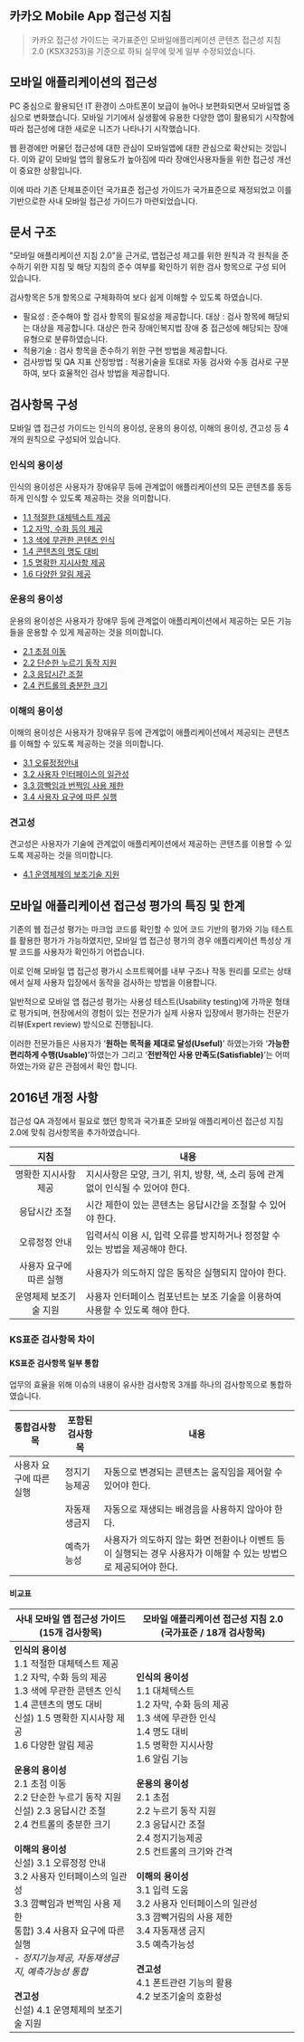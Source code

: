 ## 카카오 Mobile App 접근성 지침
> 카카오 접근성 가이드는 국가표준인 모바일애플리케이션 콘텐츠 접근성 지침 2.0 (KSX3253)을 기준으로 하되 실무에 맞게 일부 수정되었습니다.

## 모바일 애플리케이션의 접근성
PC 중심으로 활용되던 IT 환경이 스마트폰이 보급이 늘어나 보편화되면서 모바일앱 중심으로 변화했습니다. 모바일 기기에서 실생활에 유용한 다양한 앱이 활용되기 시작함에 따라 접근성에 대한 새로운 니즈가 나타나기 시작했습니다.

웹 환경에만 머물던 접근성에 대한 관심이 모바일앱에 대한 관심으로 확산되는 것입니다. 이와 같이 모바일 앱의 활용도가 높아짐에 따라 장애인사용자들을 위한 접근성 개선이 중요한 상황입니다.

이에 따라 기존 단체표준이던 국가표준 접근성 가이드가 국가표준으로 재정되었고 이를 기반으로한 사내 모바일 접근성 가이드가 마련되었습니다.


## 문서 구조

"모바일 애플리케이션 지침 2.0"을 근거로, 앱접근성 제고를 위한 원칙과 각 원칙을 준수하기 위한 지침 및 해당 지침의 준수 여부를 확인하기 위한 검사 항목으로 구성 되어 있습니다.

검사항목은 5개 항목으로 구체화하여 보다 쉽게 이해할 수 있도록 하였습니다.

* 필요성 : 준수해야 할 검사 항목의 필요성을 제공합니다.
대상 : 검사 항목에 해당되는 대상을 제공합니다. 대상은 한국 장애인복지법 장애 중 접근성에 해당되는 장애유형으로 분류하였습니다.
* 적용기술 : 검사 항목을 준수하기 위한 구현 방법을 제공합니다.
* 검사방법 및 QA 지표 산정방법 : 적용기술을 토대로 자동 검사와 수동 검사로 구분하여, 보다 효율적인 검사 방법을 제공합니다.


## 검사항목 구성
모바일 앱 접근성 가이드는 인식의 용이성, 운용의 용이성, 이해의 용이성, 견고성 등 4개의 원칙으로 구성되어 있습니다.

### 인식의 용이성
인식의 용이성은 사용자가 장애유무 등에 관계없이 애플리케이션의 모든 콘텐츠를 동등하게 인식할 수 있도록 제공하는 것을 의미합니다.

* [1.1 적절한 대체텍스트 제공](https://github.com/daum-a11y/app-a11y-guide/wiki/Mobile-App-%EA%B2%80%EC%82%AC%ED%95%AD%EB%AA%A9-1.1-%EC%A0%81%EC%A0%88%ED%95%9C-%EB%8C%80%EC%B2%B4%ED%85%8D%EC%8A%A4%ED%8A%B8-%EC%A0%9C%EA%B3%B5)
* [1.2 자막, 수화 등의 제공](https://github.com/daum-a11y/app-a11y-guide/wiki/Mobile-App-%EA%B2%80%EC%82%AC%ED%95%AD%EB%AA%A9-1.2-%EC%9E%90%EB%A7%89,-%EC%88%98%ED%99%94-%EB%93%B1%EC%9D%98-%EC%A0%9C%EA%B3%B5)
* [1.3 색에 무관한 콘텐츠 인식](https://github.com/daum-a11y/app-a11y-guide/wiki/Mobile-App-%EA%B2%80%EC%82%AC%ED%95%AD%EB%AA%A9-1.3-%EC%83%89%EC%97%90-%EB%AC%B4%EA%B4%80%ED%95%9C-%EC%BD%98%ED%85%90%EC%B8%A0-%EC%9D%B8%EC%8B%9D)
* [1.4 콘텐츠의 명도 대비](https://github.com/daum-a11y/app-a11y-guide/wiki/Mobile-App-%EA%B2%80%EC%82%AC%ED%95%AD%EB%AA%A9-1.4-%EC%BD%98%ED%85%90%EC%B8%A0%EC%9D%98-%EB%AA%85%EB%8F%84-%EB%8C%80%EB%B9%84)
* [1.5 명확한 지시사항 제공](https://github.com/daum-a11y/app-a11y-guide/wiki/Mobile-App-%EA%B2%80%EC%82%AC%ED%95%AD%EB%AA%A9-1.5-%EB%AA%85%ED%99%95%ED%95%9C-%EC%A7%80%EC%8B%9C%EC%82%AC%ED%95%AD-%EC%A0%9C%EA%B3%B5)
* [1.6 다양한 알림 제공](https://github.com/daum-a11y/app-a11y-guide/wiki/Mobile-App-%EA%B2%80%EC%82%AC%ED%95%AD%EB%AA%A9-1.6-%EB%8B%A4%EC%96%91%ED%95%9C-%EC%95%8C%EB%A6%BC-%EC%A0%9C%EA%B3%B5)

### 운용의 용이성
운용의 용이성은 사용자가 장애무 등에 관계없이 애플리케이션에서 제공하는 모든 기능들을 운용할 수 있게 제공하는 것을 의미합니다.

* [2.1 초점 이동](https://github.com/daum-a11y/app-a11y-guide/wiki/Mobile-App-%EA%B2%80%EC%82%AC%ED%95%AD%EB%AA%A9-2.1-%EC%B4%88%EC%A0%90-%EC%9D%B4%EB%8F%99)
* [2.2 단순한 누르기 동작 지원](https://github.com/daum-a11y/app-a11y-guide/wiki/Mobile-App-%EA%B2%80%EC%82%AC%ED%95%AD%EB%AA%A9-2.2-%EB%8B%A8%EC%88%9C%ED%95%9C-%EB%88%84%EB%A5%B4%EA%B8%B0-%EB%8F%99%EC%9E%91-%EC%A7%80%EC%9B%90)
* [2.3 응답시간 조절](https://github.com/daum-a11y/app-a11y-guide/wiki/Mobile-App-%EA%B2%80%EC%82%AC%ED%95%AD%EB%AA%A9-2.3-%EC%9D%91%EB%8B%B5%EC%8B%9C%EA%B0%84-%EC%A1%B0%EC%A0%88)
* [2.4 컨트롤의 충분한 크기](https://github.com/daum-a11y/app-a11y-guide/wiki/Mobile-App-%EA%B2%80%EC%82%AC%ED%95%AD%EB%AA%A9-2.4-%EC%BB%A8%ED%8A%B8%EB%A1%A4%EC%9D%98-%EC%B6%A9%EB%B6%84%ED%95%9C-%ED%81%AC%EA%B8%B0)

### 이해의 용이성
이해의 용이성은 사용자가 장애유무 등에 관계없이 애플리케이션에서 제공되는 콘텐츠를 이해할 수 있도록 제공하는 것을 의미합니다.

* [3.1 오류정정안내](https://github.com/daum-a11y/app-a11y-guide/wiki/Mobile-App-%EA%B2%80%EC%82%AC%ED%95%AD%EB%AA%A9-3.1-%EC%98%A4%EB%A5%98%EC%A0%95%EC%A0%95-%EC%95%88%EB%82%B4)
* [3.2 사용자 인터페이스의 일관성](https://github.com/daum-a11y/app-a11y-guide/wiki/Mobile-App-%EA%B2%80%EC%82%AC%ED%95%AD%EB%AA%A9-3.2-%EC%82%AC%EC%9A%A9%EC%9E%90-%EC%9D%B8%ED%84%B0%ED%8E%98%EC%9D%B4%EC%8A%A4%EC%9D%98-%EC%9D%BC%EA%B4%80%EC%84%B1)
* [3.3 깜빡임과 번쩍임 사용 제한](https://github.com/daum-a11y/app-a11y-guide/wiki/Mobile-App-%EA%B2%80%EC%82%AC%ED%95%AD%EB%AA%A9-3.3-%EA%B9%9C%EB%B9%A1%EC%9E%84%EA%B3%BC-%EB%B2%88%EC%A9%8D%EC%9E%84-%EC%82%AC%EC%9A%A9-%EC%A0%9C%ED%95%9C)
* [3.4 사용자 요구에 따른 실행](https://github.com/daum-a11y/app-a11y-guide/wiki/Mobile-App-%EA%B2%80%EC%82%AC%ED%95%AD%EB%AA%A9-3.4-%EC%82%AC%EC%9A%A9%EC%9E%90-%EC%9A%94%EA%B5%AC%EC%97%90-%EB%94%B0%EB%A5%B8-%EC%8B%A4%ED%96%89)

### 견고성
견고성은 사용자가 기술에 관계없이 애플리케이션에서 제공하는 콘텐츠를 이용할 수 있도록 제공하는 것을 의미합니다.

* [4.1 운영체제의 보조기술 지원](https://github.com/daum-a11y/app-a11y-guide/wiki/Mobile-App-%EA%B2%80%EC%82%AC%ED%95%AD%EB%AA%A9-4.1-%EC%9A%B4%EC%98%81%EC%B2%B4%EC%A0%9C%EC%9D%98-%EB%B3%B4%EC%A1%B0%EA%B8%B0%EC%88%A0-%EC%A7%80%EC%9B%90)

## 모바일 애플리케이션 접근성 평가의 특징 및 한계
기존의 웹 접근성 평가는 마크업 코드를 확인할 수 있어 코드 기반의 평가와 기능 테스트를 활용한 평가가 가능하였지만, 모바일 앱 접근성 평가의 경우 애플리케이션 특성상 개발 코드를 사용자가 확인하기 어렵습니다.

이로 인해 모바일 앱 접근성 평가시 소프트웨어를 내부 구조나 작동 원리를 모르는 상태에서 실제 사용자 입장에서 동작을 검사하는 방법을 이용합니다.

일반적으로 모바일 앱 접근성 평가는 사용성 테스트(Usability testing)에 가까운 형태로 평가되며, 현장에서의 경험이 있는 전문가가 실제 사용자 입장에서 평가하는 전문가 리뷰(Expert review) 방식으로 진행됩니다.

이러한 전문가들은 사용자가 ‘**원하는 목적을 제대로 달성(Useful)**’ 하였는가와 ‘**가능한 편리하게 수행(Usable)**’하였는가 그리고 ‘**전반적인 사용 만족도(Satisfiable)**’는 어떠하였는가와 같은 관점에서 확인 합니다.


## 2016년 개정 사항
접근성 QA 과정에서 필요로 했던 항목과 국가표준 모바일 애플리케이션 접근성 지침 2.0에 맞춰 검사항목을 추가하였습니다.

| 지침 | 내용 |
| :---: | --- |
| 명확한 지시사항 제공 | 지시사항은 모양, 크기, 위치, 방향, 색, 소리 등에 관계없이 인식될 수 있어야 한다. |
| 응답시간 조절 | 시간 제한이 있는 콘텐츠는 응답시간을 조절할 수 있어야 한다. |
| 오류정정 안내 | 입력서식 이용 시, 입력 오류를 방지하거나 정정할 수 있는 방법을 제공해야 한다. |
| 사용자 요구에 따른 실행	| 사용자가 의도하지 않은 동작은 실행되지 않아야 한다. |
| 운영체제 보조기술 지원 | 사용자 인터페이스 컴포넌트는 보조 기술을 이용하여 사용할 수 있도록 해야 한다. |

### KS표준 검사항목 차이

#### KS표준 검사항목 일부 통합
업무의 효율을 위해 이슈의 내용이 유사한 검사항목 3개를 하나의 검사항목으로 통합하였습니다.

| 통합검사항목 | 포함된 검사항목 | 내용 |
| --- | --- | --- |
| 사용자 요구에 따른 실행	| 정지기능제공 |	자동으로 변경되는 콘텐츠는 움직임을 제어할 수 있어야 한다. |
| | 자동재생금지 | 자동으로 재생되는 배경음을 사용하지 않아야 한다. |
| | 예측가능성 | 사용자가 의도하지 않는 화면 전환이나 이벤트 등이 실행되는 경우 사용자가 이해할 수 있는 방법으로 제공되어야 한다. |

#### 비교표

| 사내 모바일 앱 접근성 가이드 (15개 검사항목) | 모바일 애플리케이션 접근성 지침 2.0 (국가표준 / 18개 검사항목) |
| ---- | --- |
| **인식의 용이성** <br/> 1.1 적절한 대체텍스트 제공 <br/>1.2 자막, 수화 등의 제공<br/>1.3 색에 무관한 콘텐츠 인식<br/>1.4 콘텐츠의 명도 대비<br/>신설) 1.5 명확한 지시사항 제공<br/>1.6 다양한 알림 제공<br/><br/>**운용의 용이성**<br/>2.1 초점 이동<br/>2.2 단순한 누르기 동작 지원<br/>신설) 2.3 응답시간 조절<br/>2.4 컨트롤의 충분한 크기<br/><br/>**이해의 용이성**<br/>신설) 3.1 오류정정 안내<br/>3.2 사용자 인터페이스의 일관성<br/>3.3 깜빡임과 번쩍임 사용 제한<br/>통합) 3.4 사용자 요구에 따른 실행 <br/>- *정지기능제공, 자동재생금지, 예측가능성 통합* <br/><br/>**견고성**<br/>신설) 4.1 운영체제의 보조기술 지원 | **인식의 용이성**<br/>1.1 대체텍스트<br/>1.2 자막, 수화 등의 제공<br/>1.3 색에 무관한 인식<br/>1.4 명도 대비<br/>1.5 명확한 지시사항<br/>1.6 알림 기능<br/><br/>**운용의 용이성**<br/>2.1 초점<br/>2.2 누르기 동작 지원<br/>2.3 응답시간 조절<br/>2.4 정지기능제공<br/>2.5 컨트롤의 크기와 간격<br/><br/>**이해의 용이성**<br/>3.1 입력 도움<br/>3.2 사용자 인터페이스의 일관성<br/>3.3 깜빡거림의 사용 제한<br/>3.4 자동재생 금지<br/>3.5 예측가능성<br/><br/>**견고성**<br/>4.1 폰트관련 기능의 활용<br/>4.2 보조기술의 호환성|
